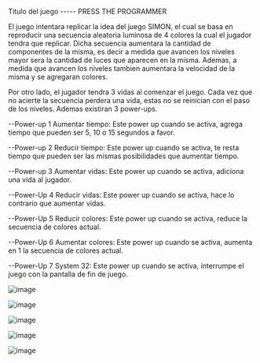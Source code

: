 Titulo del juego ----- PRESS THE PROGRAMMER

El juego intentara replicar la idea del juego SIMON, el cual se basa en reproducir una secuencia aleatoria luminosa de 4 colores la cual el jugador tendra que replicar. Dicha secuencia aumentara la cantidad de componentes de la misma, es decir a medida que avancen los niveles mayor sera la cantidad de luces que aparecen en la misma. Ademas, a medida que avancen los niveles tambien aumentara la velocidad de la misma y se agregaran colores.

Por otro lado, el jugador tendra 3 vidas al comenzar el juego. Cada vez que no acierte la secuencia perdera una vida, estas no se reinician con el paso de los niveles. Ademas existiran 3 power-ups.

--Power-up 1
Aumentar tiempo: 
 Este power up cuando se activa, agrega tiempo que pueden ser 5, 10 o 15 segundos a favor.

--Power-up 2 
Reducir tiempo:
  Este power up cuando se activa, te resta tiempo que pueden ser las mismas posibilidades que aumentar tiempo.

--Power-up 3
Aumentar vidas:
  Este power up cuando se activa, adiciona una vida al jugador.

--Power-Up 4
Reducir vidas:
  Este power up cuando se activa, hace lo contrario que aumentar vidas.
  
--Power-Up 5
Reducir colores:
  Este power up cuando se activa, reduce la secuencia de colores actual.

--Power-Up 6
Aumentar colores:
  Este power up cuando se activa, aumenta en 1 la secuencia de colores actual.

--Power-Up 7
System 32:
  Este power up cuando se activa, interrumpe el juego con la pantalla de fin de juego.

![image](https://user-images.githubusercontent.com/101908695/205950218-7ebfa4c4-c419-4d2d-be39-c78e8bab1f8f.png)

![image](https://user-images.githubusercontent.com/101908695/205950368-069c9c14-2063-4751-a4ac-5e0d59ab94a8.png)

![image](https://user-images.githubusercontent.com/101908695/205950413-45e71436-8275-418f-875a-5f86a5655bbb.png)

![image](https://user-images.githubusercontent.com/101908695/205950497-488900b6-a490-4574-a45a-71fd81f93c90.png)

![image](https://user-images.githubusercontent.com/101908695/205950712-a6aa9d86-046f-4f61-aeeb-7743f3bc06ee.png)
